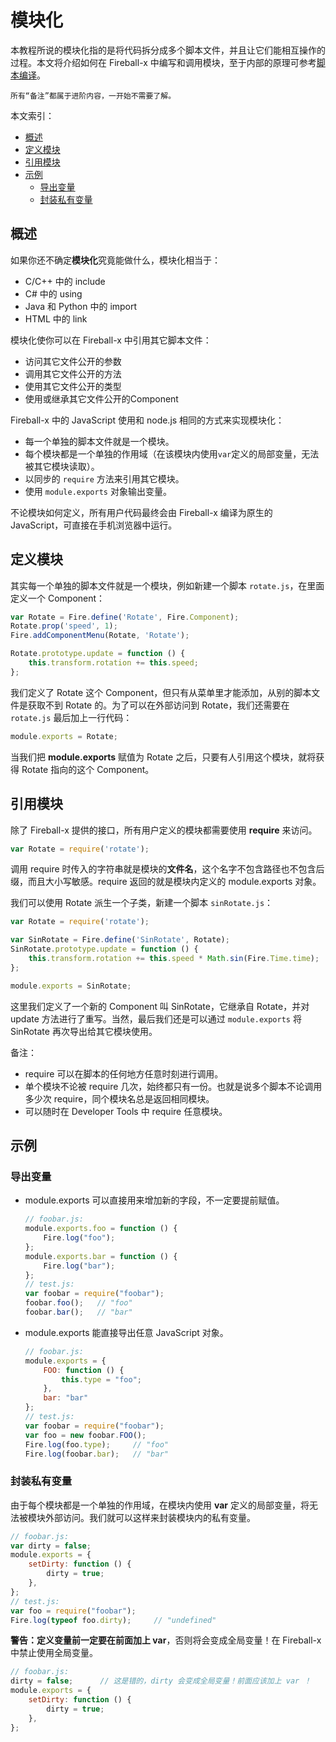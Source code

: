 # 模块化

本教程所说的模块化指的是将代码拆分成多个脚本文件，并且让它们能相互操作的过程。本文将介绍如何在 Fireball-x 中编写和调用模块，至于内部的原理可参考[脚本编译](core/script-building.md)。
```
所有“备注”都属于进阶内容，一开始不需要了解。
```

本文索引：
- [概述](#intro)
- [定义模块](#define)
- [引用模块](#import)
- [示例](#example)
	- [导出变量](#exports)
	- [封装私有变量](#private)

## <a name="intro"></a>概述

如果你还不确定**模块化**究竟能做什么，模块化相当于：  
- C/C++ 中的 include
- C# 中的 using
- Java 和 Python 中的 import
- HTML 中的 link

模块化使你可以在 Fireball-x 中引用其它脚本文件：  
- 访问其它文件公开的参数
- 调用其它文件公开的方法
- 使用其它文件公开的类型
- 使用或继承其它文件公开的Component

Fireball-x 中的 JavaScript 使用和 node.js 相同的方式来实现模块化：  
- 每一个单独的脚本文件就是一个模块。
- 每个模块都是一个单独的作用域（在该模块内使用`var`定义的局部变量，无法被其它模块读取）。
- 以同步的 `require` 方法来引用其它模块。
- 使用 `module.exports` 对象输出变量。

不论模块如何定义，所有用户代码最终会由 Fireball-x 编译为原生的 JavaScript，可直接在手机浏览器中运行。
    
## <a name="define"></a>定义模块

其实每一个单独的脚本文件就是一个模块，例如新建一个脚本 `rotate.js`，在里面定义一个 Component：
```js
var Rotate = Fire.define('Rotate', Fire.Component);
Rotate.prop('speed', 1);
Fire.addComponentMenu(Rotate, 'Rotate');

Rotate.prototype.update = function () {
    this.transform.rotation += this.speed;
};
```
我们定义了 Rotate 这个 Component，但只有从菜单里才能添加，从别的脚本文件是获取不到 Rotate 的。为了可以在外部访问到 Rotate，我们还需要在 `rotate.js` 最后加上一行代码：
```js
module.exports = Rotate;
```
当我们把 **module.exports** 赋值为 Rotate 之后，只要有人引用这个模块，就将获得 Rotate 指向的这个 Component。

## <a name="import"></a>引用模块

除了 Fireball-x 提供的接口，所有用户定义的模块都需要使用 **require** 来访问。
```js
var Rotate = require('rotate');
```
调用 require 时传入的字符串就是模块的**文件名**，这个名字不包含路径也不包含后缀，而且大小写敏感。require 返回的就是模块内定义的 module.exports 对象。

我们可以使用 Rotate 派生一个子类，新建一个脚本 `sinRotate.js`：
```js
var Rotate = require('rotate');

var SinRotate = Fire.define('SinRotate', Rotate);
SinRotate.prototype.update = function () {
    this.transform.rotation += this.speed * Math.sin(Fire.Time.time);
};

module.exports = SinRotate;
```
这里我们定义了一个新的 Component 叫 SinRotate，它继承自 Rotate，并对 update 方法进行了重写。当然，最后我们还是可以通过 `module.exports` 将 SinRotate 再次导出给其它模块使用。

备注：
  - require 可以在脚本的任何地方任意时刻进行调用。
  - 单个模块不论被 require 几次，始终都只有一份。也就是说多个脚本不论调用多少次 require，同个模块名总是返回相同模块。
  - 可以随时在 Developer Tools 中 require 任意模块。

## <a name="example"></a>示例

### <a name="exports"></a>导出变量

- module.exports 可以直接用来增加新的字段，不一定要提前赋值。

	```js
	// foobar.js:
	module.exports.foo = function () {
    	Fire.log("foo");
    };
    module.exports.bar = function () {
    	Fire.log("bar");
    };
    // test.js:
    var foobar = require("foobar");
    foobar.foo();	// "foo"
    foobar.bar();	// "bar"
	```
- module.exports 能直接导出任意 JavaScript 对象。

	```js
	// foobar.js:
	module.exports = {
    	FOO: function () {
            this.type = "foo";
        },
        bar: "bar"
    };
    // test.js:
    var foobar = require("foobar");
    var foo = new foobar.FOO();
    Fire.log(foo.type);		// "foo"
    Fire.log(foobar.bar);	// "bar"
	```
    
### <a name="private"></a>封装私有变量

由于每个模块都是一个单独的作用域，在模块内使用 **var** 定义的局部变量，将无法被模块外部访问。我们就可以这样来封装模块内的私有变量。
```js
// foobar.js:
var dirty = false;
module.exports = {
	setDirty: function () {
        dirty = true;
	},
};
// test.js:
var foo = require("foobar");
Fire.log(typeof foo.dirty);		// "undefined"
```

**警告：定义变量前一定要在前面加上 var**，否则将会变成全局变量！在 Fireball-x 中禁止使用全局变量。

```js
// foobar.js:
dirty = false;		// 这是错的，dirty 会变成全局变量！前面应该加上 var ！
module.exports = {
	setDirty: function () {
        dirty = true;
	},
};
```












